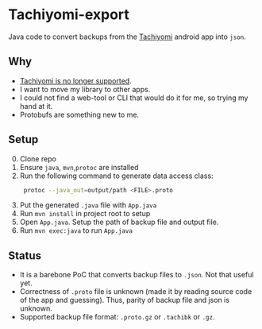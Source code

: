 # Tachiyomi-export

Java code to convert backups from the [Tachiyomi](https://tachiyomi.org/) android app into `json`.

## Why
* [Tachiyomi is no longer supported](https://tachiyomi.org/news/2024-01-13-goodbye).
* I want to move my library to other apps.
* I could not find a web-tool or CLI that would do it for me, so trying my hand at it.
* Protobufs are something new to me.

## Setup
0. Clone repo
1. Ensure `java`, `mvn`,`protoc` are installed
2. Run the following command to generate data access class:
	```sh
	 protoc --java_out=output/path <FILE>.proto
	```
3. Put the generated `.java` file with `App.java`
4. Run `mvn install` in project root to setup
5. Open `App.java`. Setup the path of backup file and output file.
6. Run `mvn exec:java` to run `App.java`

## Status
* It is a barebone PoC that converts backup files to `.json`. Not that useful yet.
* Correctness of `.proto` file is unknown (made it by reading source code of the app and guessing). Thus, parity of backup file and json is unknown.
* Supported backup file format: `.proto.gz` or `.tachibk` or `.gz`.

